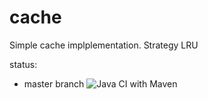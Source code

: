 # cache

Simple cache implplementation. Strategy LRU 

status:

- master branch ![Java CI with Maven](https://github.com/nikita111100/cache/workflows/Java%20CI%20with%20Maven/badge.svg?branch=master)


